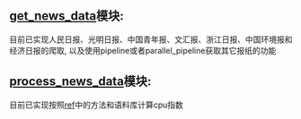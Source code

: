 ## [get_news_data](https://github.com/HaoningChen/ClimatePolicyUncertainty/blob/main/code/get_news_data.py)模块:  
目前已实现人民日报、光明日报、中国青年报、文汇报、浙江日报、中国环境报和经济日报的爬取, 以及使用pipeline或者parallel_pipeline获取其它报纸的功能

## [process_news_data](https://github.com/HaoningChen/ClimatePolicyUncertainty/blob/main/code/process_news_data.py)模块:  
目前已实现按照[ref](https://github.com/HaoningChen/ClimatePolicyUncertainty/tree/main/ref)中的方法和语料库计算cpu指数
